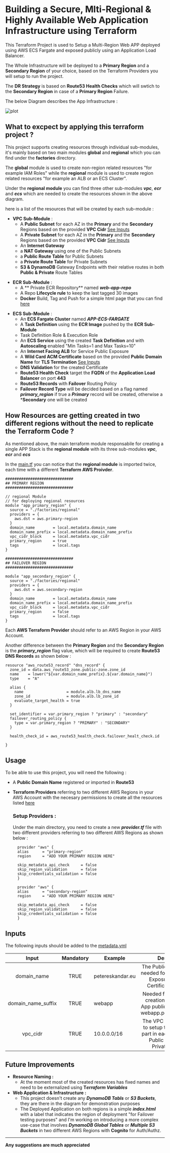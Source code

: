 # Building a Secure, Mlti-Regional & Highly Available Web Application Infrastructure using Terraform

This Terraform Project is used to Setup a Multi-Region Web APP deployed using AWS ECS Fargate and exposed publicly using an Application Load Balancer.

The Whole Infrastructure will be deployed to a **Primary Region** and a **Secondary Region** of your choice, based on the Terraform Providers you will setup to run the project.

The **DR Strategy** is based on **Route53 Health Checks** which will swtich to the **Secondary Region** in case of a **Primary Region** Failure.

The below Diagram describes the App Infrastructure :

![plot](./img/infra-v2.jpg)

## What to excpect by applying this terraform project ?
This project supports creating resources through individual sub-modules, it's mainly based on two main modules **global** and **regional** which you can find under the **factories** directory.

The **global** module is used to create non-region related resources "for example IAM Roles" while the **regional** module is used to create region related resources "for example an ALB or an ECS Cluster".

Under the **regional module** you can find three other sub-modules ***vpc***, ***ecr*** and ***ecs*** which are needed to create the resources shown in the above diagram.

here is a list of the resources that will be created by each sub-module :

<!-- blank line -->
- **VPC Sub-Module** :
    - A **Public Subnet** for each AZ in the **Primary** and the **Secondary** Regions based on the provided **VPC Cidr** [See Inputs](#inputs)
    - A **Private Subnet** for each AZ in the **Primary** and the **Secondary** Regions based on the provided **VPC Cidr** [See Inputs](#inputs)
    - An **Internet Gateway**
    - a **NAT Gateway** using one of the Public Subnets
    - a **Public Route Table** for Public Subnets
    - a **Private Route Table** for Private Subnets
    - **S3 & DynamoDB** Gateway Endpoints with their relative routes in both **Public & Private** Route Tables
<!-- blank line -->    
- **ECR Sub-Module** :
    - A ** Private ECR Repository** named ***web-app-repo***
    - A Repo **Lifecycle rule** to keep the last tagged 30 images
    - **Docker** Build, Tag and Push for a simple html page that you can find [here](factories/regional/ecr/webapp)
<!-- blank line -->    
- **ECS Sub-Module** :     
    - An **ECS Fargate Cluster** named ***APP-ECS-FARGATE***
    - A **Task Definition** using the **ECR Image** pushed by the **ECR Sub-Module**
    - Task Definition Role & Execution Role
    - An **ECS Service** using the created **Task Definition** and with **Autoscaling** enabled "Min Tasks=1 and Max Tasks=10"
    - An **Internet Facing ALB** for Service Public Exposure
    - A **Wild Card ACM Certificate** based on the provided **Public Domain Name** for **TLS Termination** [See Inputs](#inputs)
    - **DNS Validation** for the created Certificate
    - **Route53 Health Check** target the **FQDN** of the **Application Load Balancer** on port **443**
    - **Route53 Records** with **Failover** Routing Policy
    - **Failover Record Type** will be decided based on a flag named ***primary_region*** if true a ***Primary*** record will be created, otherwise a ***Secondary** one will be created

<!-- blank line -->
## How Resources are getting created in two different regions without the need to replicate the Terraform Code ?

As mentioned above, the main terraform module responsabile for creating a single APP Stack is the **regional module** with its three sub-modules ***vpc***, ***ecr*** and ***ecs***

In the [main.tf](main.tf) you can notice that the **regional module** is imported twice, each time with a different **Terraform AWS Proivder**.

```
##############################
## PRIMARY REGION
##############################

// regional Module
// for deploying regional resources
module "app_primary_region" {
  source = "./factories/regional"
  providers = {
    aws.dst = aws.primary-region
  }
  domain_name        = local.metadata.domain_name
  domain_name_prefix = local.metadata.domain_name_prefix
  vpc_cidr_block     = local.metadata.vpc_cidr
  primary_region     = true
  tags               = local.tags
}

##############################
## FAILOVER REGION
##############################

module "app_secondary_region" {
  source = "./factories/regional"
  providers = {
    aws.dst = aws.secondary-region
  }
  domain_name        = local.metadata.domain_name
  domain_name_prefix = local.metadata.domain_name_prefix
  vpc_cidr_block     = local.metadata.vpc_cidr
  primary_region     = false
  tags               = local.tags
}
```

Each **AWS Terraform Provider** should refer to an AWS Region in your AWS Account.

Another difference between the **Primary Region** and the **Secondary Region** is the ***primary_region*** flag value, which will be required to create **Route53 DNS Records** as shown below :

```
resource "aws_route53_record" "dns_record" {
  zone_id = data.aws_route53_zone.public-zone.zone_id
  name    = lower("${var.domain_name_prefix}.${var.domain_name}")
  type    = "A"

  alias {
    name                   = module.alb.lb_dns_name
    zone_id                = module.alb.lb_zone_id
    evaluate_target_health = true
  }

  set_identifier = var.primary_region ? "primary" : "secondary"
  failover_routing_policy {
    type = var.primary_region ? "PRIMARY" : "SECONDARY"
  }

  health_check_id = aws_route53_health_check.failover_healt_check.id

}
```

<!-- blank line -->
## Usage 

To be able to use this project, you will need the following : 
- A **Public Domain Name** registered or imported in **Route53**
- **Terraform Providers** referring to two different AWS Regions in your AWS Account with the necesary permissions to create all the resources listed [here](#what-to-excpect-by-applying-this-terraform-project) 

  ### Setup Providers :
    Under the main directory, you need to create a new ***provider.tf*** file with two different providers referring to two different AWS Regions as shown below : 
  ```
    provider "aws" {
    alias      = "primary-region"
    region     = "ADD YOUR PRIMARY REGION HERE"
    
    skip_metadata_api_check     = false
    skip_region_validation      = false
    skip_credentials_validation = false
    }

    provider "aws" {
    alias      = "secondary-region"
    region     = "ADD YOUR PRIMARY REGION HERE"

    skip_metadata_api_check     = false
    skip_region_validation      = false
    skip_credentials_validation = false
    }
  ``` 

<!-- blank line -->
## Inputs 

The following inputs should be added to the [metadata.yml](metadata.yml)

|      **Input**     	| **Mandatory** 	| **Example**      	|                                                 **Description**                                                	|
|:------------------:	|:-------------:	|------------------	|:--------------------------------------------------------------------------------------------------------------:	|
| domain_name        	| TRUE          	| petereskandar.eu 	| The Public Domain Name needed for the App Public Exposure and ACM Certificate Validation                       	|
| domain_name_suffix 	| TRUE          	| webapp           	| Needed for DNS records creation to expose the App publicly,for example : webapp.petereskandar.eu               	|
| vpc_cidr           	| TRUE          	| 10.0.0.0/16      	| The VPC Cidr is required to setup the Networking part in each region "VPC, Public Subnets and Private Subnets" 	|



<!-- blank line -->
## Future Improvements
- **Resource Naming :** 
    - At the moment most of the created resources has fixed names and need to be externalized using **T*erraform Variables***
- **Web Application & Infrastructure :** 
    - This project doesn't create any ***DynamoDB Tabls*** or ***S3 Buckets***, they are there in the diagram for demonstration purposes 
    - The Deployed Application on both regions is a simple ***index.html*** with a label that indicates the region of deployment "for Failover testing purposes" and I'm working on introducing a more complex use-case that involves ***DynamoDB Global Tables*** or ***Multiple S3 Buckets*** in two different AWS Regions with **Cognito** for Auth/Authz.



<!-- blank line --> 
****
**Any suggestions are much appreciated**
